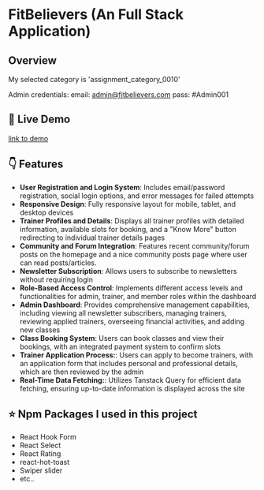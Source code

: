 # FitBelievers (An Full Stack Application)

## Overview

My selected category is 'assignment_category_0010'

Admin credentials:
email: admin@fitbelievers.com
pass: #Admin001

## 🔴 Live Demo

[link to demo](https://fitbelieversgym.web.app)

## 👇 Features

- **User Registration and Login System**: Includes email/password registration, social login options, and error messages for failed attempts
- **Responsive Design**: Fully responsive layout for mobile, tablet, and desktop devices​
- **Trainer Profiles and Details**: Displays all trainer profiles with detailed information, available slots for booking, and a "Know More" button redirecting to individual trainer details pages
- **Community and Forum Integration**: Features recent community/forum posts on the homepage and a nice community posts page where user can read posts/articles.
- **Newsletter Subscription**: Allows users to subscribe to newsletters without requiring login
- **Role-Based Access Control**: Implements different access levels and functionalities for admin, trainer, and member roles within the dashboard​
- **Admin Dashboard**: Provides comprehensive management capabilities, including viewing all newsletter subscribers, managing trainers, reviewing applied trainers, overseeing financial activities, and adding new classes​
- **Class Booking System**: Users can book classes and view their bookings, with an integrated payment system to confirm slots
- **Trainer Application Process:**: Users can apply to become trainers, with an application form that includes personal and professional details, which are then reviewed by the admin​
- **Real-Time Data Fetching:**: Utilizes Tanstack Query for efficient data fetching, ensuring up-to-date information is displayed across the site​

## ⭐ Npm Packages I used in this project

- React Hook Form
- React Select
- React Rating
- react-hot-toast
- Swiper slider
- etc..
